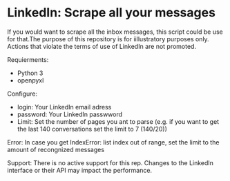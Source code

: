# LinkedIn: Scrape all your messages
If you would want to scrape all the inbox messages, this script could be use for that.The purpose of this repository is for iillustratory purposes only. Actions that violate the terms of use of LinkedIn are not promoted.


Requierments:
- Python 3
- openpyxl

Configure:

- login: Your LinkedIn email adress
- password: Your LinkedIn passwword
- Limit: Set the number of pages you ant to parse (e.g. if you want to get the last 140 conversations set the limit to 7 (140/20))


Error: In case you get IndexError: list index out of range, set the limit to the amount of recongnized messages

Support: There is no active support for this rep. Changes to the LinkedIn interface or their API may impact the performance.
